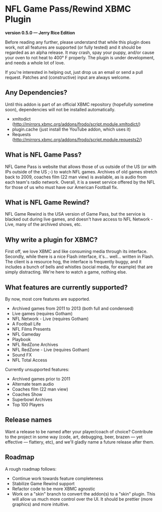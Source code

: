 # NFL Game Pass/Rewind XBMC Plugin #
**version 0.5.0 — Jerry Rice Edition**

Before reading any further, please understand that while this plugin does
work, not all features are supported (or fully tested) and it should be
regarded as an alpha release. It may crash, spay your puppy, and/or cause your
oven to not heat to 400° F properly. The plugin is under development, and needs
a whole lot of love.

If you're interested in helping out, just drop us an email or send a pull
request. Patches and (constructive) input are always welcome.

## Any Dependencies? ##
Until this addon is part of an official XBMC repository (hopefully sometime
soon), dependencies will not be installed automatically.
 * xmltodict (http://mirrors.xbmc.org/addons/frodo/script.module.xmltodict/)
 * plugin.cache (just install the YouTube addon, which uses it)
 * Requests (http://mirrors.xbmc.org/addons/frodo/script.module.requests2/)

## What is NFL Game Pass? ##

NFL Game Pass is website that allows those of us outside of the US (or with IPs
outside of the US ;-) to watch NFL games. Archives of old games stretch back to
2009, coaches film (22 man view) is available, as is audio from each team's
radio network. Overall, it is a sweet service offered by the NFL for those of
us who must have our American Football fix.

## What is NFL Game Rewind? ##

NFL Game Rewind is the USA version of Game Pass, but the service is blacked out
during live games, and doesn't have access to NFL Network - Live, many of the
archived shows, etc.

## Why write a plugin for XBMC? ##

First off, we love XBMC and like consuming media through its interface.
Secondly, while there is a nice Flash interface, it's... well... written in
Flash. The client is a resource hog, the interface is frequently buggy, and it
includes a bunch of bells and whistles (social media, for example) that are
simply distracting. We're here to watch a game, nothing else.

## What features are currently supported? ##

By now, most core features are supported.

 * Archived games from 2011 to 2013 (both full and condensed)
 * Live games (requires Gotham)
 * NFL Network - Live (requires Gotham)
 * A Football Life
 * NFL Films Presents
 * NFL Gameday
 * Playbook
 * NFL RedZone Archives
 * NFL RedZone - Live (requires Gotham)
 * Sound FX
 * NFL Total Access

Currently unsupported features:
 * Archived games prior to 2011
 * Alternate team audio
 * Coaches film (22 man view)
 * Coaches Show
 * Superbowl Archives
 * Top 100 Players

## Release names ##

Want a release to be named after your player/coach of choice? Contribute to the
project in some way (code, art, debugging, beer, brazen — yet effective —
flattery, etc), and we'll gladly name a future release after them.

## Roadmap ##

A rough roadmap follows:

* Continue work towards feature completeness
* Stabilize Game Rewind support
* Refactor code to be more XBMC agnostic
* Work on a "skin" branch to convert the addon(s) to a "skin" plugin. This will
 allow us much more control over the UI. It should be prettier (more graphics)
 and more intuitive.
